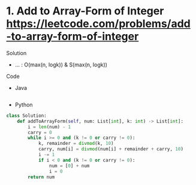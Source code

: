 # 1. Add to Array-Form of Integer https://leetcode.com/problems/add-to-array-form-of-integer

Solution

- ... : O(max(n, logk)) & S(max(n, logk))

Code

- Java

```java

```

- Python

```python
class Solution:
    def addToArrayForm(self, num: List[int], k: int) -> List[int]:
        i = len(num) - 1
        carry = 0
        while i >= 0 and (k != 0 or carry != 0):
            k, remainder = divmod(k, 10)
            carry, num[i] = divmod(num[i] + remainder + carry, 10)
            i -= 1
            if i < 0 and (k != 0 or carry != 0):
                num = [0] + num
                i = 0
        return num
```
